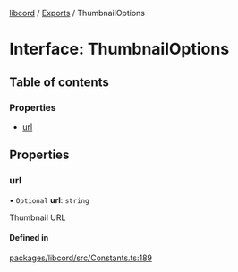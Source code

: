 [libcord](../README.md) / [Exports](../modules.md) / ThumbnailOptions

# Interface: ThumbnailOptions

## Table of contents

### Properties

- [url](ThumbnailOptions.md#url)

## Properties

### url

• `Optional` **url**: `string`

Thumbnail URL

#### Defined in

[packages/libcord/src/Constants.ts:189](https://github.com/Libcord/libcord/blob/d0e0b8c/packages/libcord/src/Constants.ts#L189)
